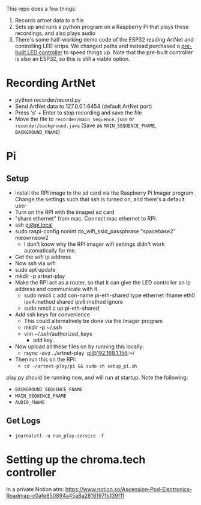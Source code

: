 This repo does a few things:

1. Records artnet data to a file
2. Sets up and runs a python program on a Raspberry Pi that plays these recordings, and also plays audio
3. There's some half-working demo code of the ESP32 reading ArtNet and controlling LED strips. We changed paths and instead purchased a [pre-built LED controller](https://chroma.tech/) to speed things up. Note that the pre-built controller is also an ESP32, so this is still a viable option.

# Recording ArtNet

- python recorder/record.py
- Send ArtNet data to 127.0.0.1:6454 (default ArtNet port)
- Press 's' + Enter to stop recording and save the file
- Move the file to `recorder/main_sequence.json` or `recorder/background.java` (Save as `MAIN_SEQUENCE_FNAME`, `BACKGROUND_FNAME`)

# Pi

## Setup

- Install the RPI image to the sd card via the Raspberry Pi Imager program. Change the settings such that ssh is turned on, and there's a default user
- Turn on the RPI with the imaged sd card
- "share ethernet" from mac. Connect mac ethernet to RPI.
- ssh pi@pi.local
- sudo raspi-config nonint do_wifi_ssid_passphrase "spacebase2" meowmeow2
  - I don't know why the RPI imager wifi settings didn't work automatically for me.
- Get the wifi ip address
- Now ssh via wifi
- sudo apt update
- mkdir -p artnet-play
- Make the RPI act as a router, so that it can give the LED controller an ip address and communicate with it.
  - sudo nmcli c add con-name pi-eth-shared type ethernet ifname eth0 ipv4.method shared ipv6.method ignore
  - sudo nmcli c up pi-eth-shared
- Add ssh keys for convenience
  - This could alternatively be done via the Imager program
  - mkdir -p ~/.ssh
  - vim ~/.ssh/authorized_keys
    - add key..
- Now upload all these files on by running this locally:
  - rsync -avz ../artnet-play  pi@192.168.1.156:~/
- Then run this on the RPI:
  - `cd ~/artnet-play/pi && sudo sh setup_pi.sh`

play.py should be running now, and will run at startup. Note the following:

- `BACKGROUND_SEQUENCE_FNAME`
- `MAIN_SEQUENCE_FNAME`
- `AUDIO_FNAME`

## Get Logs

- `journalctl -u run_play.service -f`

# Setting up the chroma.tech controller

In a private Notion atm: https://www.notion.so/Ascension-Pod-Electronics-Roadmap-c0afe850894a45a8a2818197fb139f11
